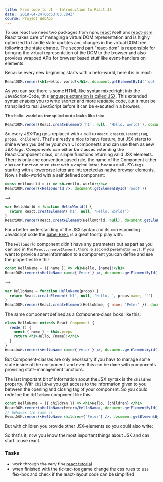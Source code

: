```yaml
---
title: From code to UI - Introduction to React.JS
date: '2018-04-24T06:53:03.284Z'
course: Project WebApp
---
```


To use react we need two packages from npm,
[react](https://www.npmjs.com/package/react) itself and
[react-dom](https://www.npmjs.com/package/react-dom). React
takes care of managing a virtual DOM representation and is
highly optimized to handle state updates and changes in the
virtual DOM tree following the state change. The second part
"react-dom" is responsible for bringing the virtual
representation of the DOM to the browser and also provides
wrapped APIs for browser based stuff like event-handlers on
elements.

Because every new beginning starts with a hello-world, here
it is in react:

```jsx
ReactDOM.render(<h1>Hello, world!</h1>, document.getElementById('root'))
```

As you can see there is some HTML-like syntax mixed right
into the JavaScript-Code, this
[language extension is called JSX](https://reactjs.org/docs/glossary.html#jsx).
This extended syntax enables you to write shorter and more
readable code, but it must be transpiled to real JavaScript
before it can be executed in a browser.

The hello-world as transpiled code looks like this:

```jsx
ReactDOM.render(React.createElement('h1', null, 'Hello, world!'), document.getElementById('root'))
```

So every JSX-Tag gets replaced with a call to
`React.createElement(tag, props, children)`. That's already
a nice to have feature, but JSX starts to shine when you
define your own UI components and can use them as new
JSX-tags. Components can either be classes extending the
React.Component class, or simple functions returning valid
JSX elements. There is only one convention based rule, the
name of the Component either class or function must start
with a capital letter, because all JSX-tags starting with a
lowercase letter are interpreted as native browser elements.
Now a hello-world with a self defined component:

```jsx
const HelloWorld = () => <h1>Hello, world!</h1>
ReactDOM.render(<HelloWorld />, document.getElementById('rooot'))
```

-->

```js
var HelloWorld = function HelloWorld() {
  return React.createElement('h1', null, 'Hello, world!')
}
ReactDOM.render(React.createElement(HelloWorld, null), document.getElementById('root'))
```

For a better understanding of the JSX syntax and its
corresponding JavaScript code the
[babel REPL](https://babeljs.io/repl/#?babili=false&browsers=&build=&builtIns=false&code_lz=MYewdgzgLgBAEgUwDZJAdRAJyQExgXhgAoBKAgPhgB4ALARnMRRABoYB3LXAQioHp65ANwAoAEoIAhsCgARAPIBZAHSYEYHAkxERMak1QZsePuRa6YOEMACuAW3VRlAcwRQAokgQOwUAEIAngCSOEQARJggIFBhJOYkQkA&debug=false&forceAllTransforms=false&shippedProposals=false&circleciRepo=&evaluate=false&fileSize=false&lineWrap=true&presets=react%2Cstage-2%2Cenv&prettier=false&targets=&version=6.26.0&envVersion=1.6.2)
is a great tool tp play with.

The `HelloWorld` component didn't have any parameters but as
part as you can see in the `React.createElement`, there is
second parameter `null`. If you want to provide some
information to a component you can define and use the
properties like this:

```jsx
const HelloName = ({ name }) => <h1>Hello, {name}!</h1>
ReactDOM.render(<HelloName name={'Peter'} />, document.getElementById('root'))
```

-->

```js
var HelloName = function HelloName(props) {
  return React.createElement('h1', null, 'Hello, ', props.name, '!')
}
ReactDOM.render(React.createElement(HelloName, { name: 'Peter' }), document.getElementById('root'))
```

The same component defined as a Component-class looks like
this:

```jsx
class HelloName extends React.Component {
  render() {
    const { name } = this.props
    return <h1>Hello, {name}!</h1>
  }
}
ReactDOM.render(<HelloName name={'Peter'} />, document.getElementById('root'))
```

But Component-classes are only necessary if you have to
manage some state inside of the component, and even this can
be done with components providing state-management
functions.

The last important bit of information about the JSX syntax
is the `children` property. With `children` you get access
to the information given to you between the opening and
closing tag of your component. So you could redefine the
`HelloName` component like this:

```jsx
const HelloName = ({ children }) => <h1>Hello, {children}!</h1>
ReactDOM.render(<HelloName>Peter</HelloName>, document.getElementById('root'))
// behaves the same as
ReactDOM.render(<HelloName children={'Peter'} />, document.getElementById('root'))
```

But with children you provide other JSX-elements so you
could also write:

<component-playground
complex="true" sample="HelloName.js" ></component-playground>

So that's it, now you know the most important things about
JSX and can start to use react.

### Tasks

- work through the very fine
  [react tutorial](https://reactjs.org/tutorial/tutorial.html)
- when finished with the tic-tac-toe game change the css
  rules to use flex-box and check if the react-layout code
  can be simplified
